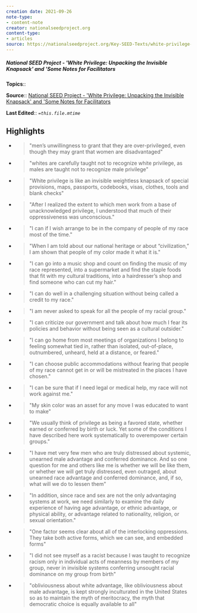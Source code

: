 ```yaml
---
creation date: 2021-09-26
note-type:
- content-note
creator: nationalseedproject.org
content-type: 
- articles
source: https://nationalseedproject.org/Key-SEED-Texts/white-privilege-unpacking-the-invisible-knapsack
---
```

##### National SEED Project - 'White Privilege: Unpacking the Invisible Knapsack' and 'Some Notes for Facilitators

**Topics**::  

**Source**:: [National SEED Project - 'White Privilege: Unpacking the Invisible Knapsack' and 'Some Notes for Facilitators](https://nationalseedproject.org/Key-SEED-Texts/white-privilege-unpacking-the-invisible-knapsack)

**Last Edited**:: *`=this.file.mtime`*

## Highlights
- > "men’s unwillingness to grant that they are over-privileged, even though they may grant that women are disadvantaged" 

- > "whites are carefully taught not to recognize white privilege, as males are taught not to recognize male privilege" 

- > "White privilege is like an invisible weightless knapsack of special provisions, maps, passports, codebooks, visas, clothes, tools and blank checks" 

- > "After I realized the extent to which men work from a base of unacknowledged privilege, I understood that much of their oppressiveness was unconscious." 

- > "I can if I wish arrange to be in the company of people of my race most of the time." 

- > "When I am told about our national heritage or about “civilization,” I am shown that people of my color made it what it is." 

- > "I can go into a music shop and count on finding the music of my race represented, into a supermarket and find the staple foods that fit with my cultural traditions, into a hairdresser’s shop and find someone who can cut my hair." 

- > "I can do well in a challenging situation without being called a credit to my race." 

- > "I am never asked to speak for all the people of my racial group." 

- > "I can criticize our government and talk about how much I fear its policies and behavior without being seen as a cultural outsider." 

- > "I can go home from most meetings of organizations I belong to feeling somewhat tied in, rather than isolated, out-of-place, outnumbered, unheard, held at a distance, or feared." 

- > "I can choose public accommodations without fearing that people of my race cannot get in or will be mistreated in the places I have chosen." 

- > "I can be sure that if I need legal or medical help, my race will not work against me." 

- > "My skin color was an asset for any move I was educated to want to make" 

- > "We usually think of privilege as being a favored state, whether earned or conferred by birth or luck. Yet some of the conditions I have described here work systematically to overempower certain groups." 

- > "I have met very few men who are truly distressed about systemic, unearned male advantage and conferred dominance. And so one question for me and others like me is whether we will be like them, or whether we will get truly distressed, even outraged, about unearned race advantage and conferred dominance, and, if so, what will we do to lessen them" 

- > "In addition, since race and sex are not the only advantaging systems at work, we need similarly to examine the daily experience of having age advantage, or ethnic advantage, or physical ability, or advantage related to nationality, religion, or sexual orientation." 

- > "One factor seems clear about all of the interlocking oppressions. They take both active forms, which we can see, and embedded forms" 

- > "I did not see myself as a racist because I was taught to recognize racism only in individual acts of meanness by members of my group, never in invisible systems conferring unsought racial dominance on my group from birth" 

- > "obliviousness about white advantage, like obliviousness about male advantage, is kept strongly inculturated in the United States so as to maintain the myth of meritocracy, the myth that democratic choice is equally available to all" 

